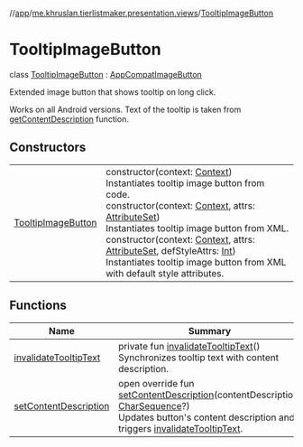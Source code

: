 //[app](../../../index.md)/[me.khruslan.tierlistmaker.presentation.views](../index.md)/[TooltipImageButton](index.md)

# TooltipImageButton

class [TooltipImageButton](index.md) : [AppCompatImageButton](https://developer.android.com/reference/kotlin/androidx/appcompat/widget/AppCompatImageButton.html)

Extended image button that shows tooltip on long click.

Works on all Android versions. Text of the tooltip is taken from [getContentDescription](../../../../app/me.khruslan.tierlistmaker.presentation.views/-tooltip-image-button/get-content-description.md) function.

## Constructors

| | |
|---|---|
| [TooltipImageButton](-tooltip-image-button.md) | constructor(context: [Context](https://developer.android.com/reference/kotlin/android/content/Context.html))<br>Instantiates tooltip image button from code.<br>constructor(context: [Context](https://developer.android.com/reference/kotlin/android/content/Context.html), attrs: [AttributeSet](https://developer.android.com/reference/kotlin/android/util/AttributeSet.html))<br>Instantiates tooltip image button from XML.<br>constructor(context: [Context](https://developer.android.com/reference/kotlin/android/content/Context.html), attrs: [AttributeSet](https://developer.android.com/reference/kotlin/android/util/AttributeSet.html), defStyleAttrs: [Int](https://kotlinlang.org/api/latest/jvm/stdlib/kotlin/-int/index.html))<br>Instantiates tooltip image button from XML with default style attributes. |

## Functions

| Name | Summary |
|---|---|
| [invalidateTooltipText](invalidate-tooltip-text.md) | private fun [invalidateTooltipText](invalidate-tooltip-text.md)()<br>Synchronizes tooltip text with content description. |
| [setContentDescription](set-content-description.md) | open override fun [setContentDescription](set-content-description.md)(contentDescription: [CharSequence](https://kotlinlang.org/api/latest/jvm/stdlib/kotlin/-char-sequence/index.html)?)<br>Updates button's content description and triggers [invalidateTooltipText](invalidate-tooltip-text.md). |
